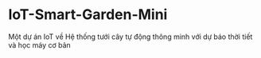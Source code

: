 # IoT-Smart-Garden-Mini
Một dự án IoT về Hệ thống tưới cây tự động thông minh với dự báo thời tiết và học máy cơ bản
